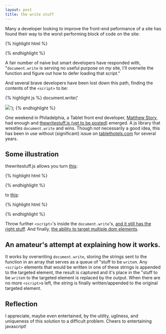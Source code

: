 ```yaml
---
layout: post
title: the write stuff
---
```


Many a developer looking to improve the front-end peformance of a site has found their way to the worst performing block of code on the site:

{% highlight html %}
<div class="adblock">
    <script type="text/javascript">
    document.write('<scri'+'pt tpye="text/javascript" src="http://adnetwork.example/ad/mysite"></scr'+'ipt>');
    </script>
</div>
{% endhighlight %}

A fair number of naive but smart developers have responded with, "`document.write` is serving no useful purpose on *my* site, I'll overwite the function and figure out how to defer loading that script."

And several brave developers have been lost down this path, finding the contents of the `<script>` to be:

{% highlight js %}
document.write('<p><a href="http://adnetwork.example/click"><img src="someimage.jpg" /></a>');
{% endhighlight %}

One weekend in Philadelphia, a Tablet front end developer, [Matthew Story](https://github.com/matthewstory/), had enough and [thewritestuff.js (yet to be posted)](https://github.com/tablet/thewritestuff) emerged. A js library that wrestles `document.write` and wins. Though not necessarily a good idea, this has been in use without (significant) issue on [tablethotels.com](http://www.tablethotels.com) for several years.

## Some illustration

thewritestuff.js allows you turn [this](/examples/tws/wrongstuff.html):

{% highlight html %}
<div id="wrongstuff-block">
    <script type="text/javascript">
        document.write('<scr'+'ipt type="text/javascript" src="js/inconsideratead.js"></scr'+'ipt>');
    </script>
</div>
{% endhighlight %}

to [this](/examples/tws/writestuff.html):

{% highlight html %}
<div id="writestuff-block"></div>
<script type="text/javascript">
    Writes.waitingToWrite.push(function() {
        new Write('<scr'+'ipt type="text/javascript" src="inconsideratead.js"></scr'+'ipt>',
            document.getElementById('writestuff-block'));
});
</script>
{% endhighlight %}

Throw further `<script>`'s inside the `document.write`'s, [and it still has the right stuff](/examples/tws/writestuff-2.html). And finally, [the ability to target multiple dom elements](/examples/tws/writestuff-3.html).

## An amateur's attempt at explaining how it works.

It works by overwriting `document.write`, storing the strings sent to the function in an array that serves as a queue of "stuff to be `write`n. Any `<script>` elements that would be written in one of these strings is appended to the targeted element, the result is captured and it's place in the "stuff to be `write`n to the targeted element is replaced by the output. When there are no more `<script>`s left, the string is finally written/appended to the original targeted element.

## Reflection

I appreciate, maybe even entertained, by the utility, ugliness, and uniqueness of this solution to a difficult problem. Cheers to entertaining javascript!